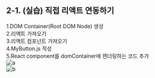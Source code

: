 ## 2-1. (실습) 직접 리액트 연동하기    
1.DOM Container(Root DOM Node) 생성   
2.리액트 가져오기   
3.리액트 컴포넌트 가져오기   
4.MyButton.js 작성   
5.React component를 domContainer에 렌더링하는 코드 추가   
![a](https://user-images.githubusercontent.com/114986832/214494450-87644977-e9c8-4c8f-beb8-7147542b7f77.PNG)   
![b](https://user-images.githubusercontent.com/114986832/214494453-94ffb9de-810f-415a-a761-4f28125fc9e5.PNG)
